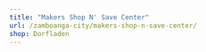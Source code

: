 ```yaml
---
title: "Makers Shop N' Save Center"
url: /zamboanga-city/makers-shop-n-save-center/
shop: Dorfladen
---
```

